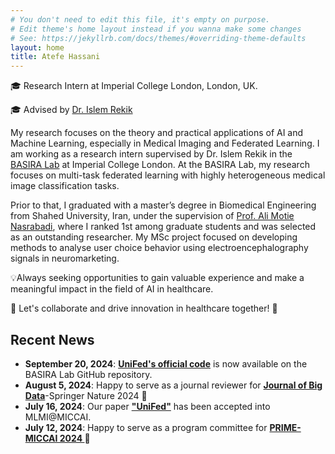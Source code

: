 ```yaml
---
# You don't need to edit this file, it's empty on purpose.
# Edit theme's home layout instead if you wanna make some changes
# See: https://jekyllrb.com/docs/themes/#overriding-theme-defaults
layout: home
title: Atefe Hassani
---
```

🎓 Research Intern at Imperial College London, London, UK.

🎓 Advised by <a href="https://scholar.google.com/citations?hl=en&user=tb6CVoAAAAAJ&view_op=list_works&sortby=pubdate" target="_blank">Dr. Islem Rekik</a>

My research focuses on the theory and practical applications of AI and Machine Learning, especially in Medical Imaging and Federated Learning. I am working as a research intern supervised by Dr. Islem Rekik in the <a href="https://basira-lab.com/" target="_blank">BASIRA Lab</a> at Imperial College London. At the BASIRA Lab, my research focuses on multi-task federated learning with highly heterogeneous medical image classification tasks.

Prior to that, I graduated with a master’s degree in Biomedical Engineering from Shahed University, Iran, under the supervision of <a href="https://scholar.google.co.uk/citations?hl=en&user=EDmSL6cAAAAJ&view_op=list_works&sortby=pubdate" target="_blank">Prof. Ali Motie Nasrabadi</a>, where I ranked 1st among graduate students and was selected as an outstanding researcher. My MSc project focused on developing methods to analyse user choice behavior using electroencephalography signals in neuromarketing.

<!--Prior to that, I was a visiting researcher in the Bio-Imaging lab at Antwerp University, from 2021 to 2022, where my research was focused on signal processing using electrophysiological recordings in the hippocampus with and without stimulation of cholinergic neurons in the medial septum in rats with the aim of providing valuable information for the development of new therapeutic strategies in Alzheimer’s Disease (AD). -->

💡Always seeking opportunities to gain valuable experience and make a meaningful impact in the field of AI in healthcare.

🌟 Let's collaborate and drive innovation in healthcare together! 🌟

## Recent News 
- <b>September 20, 2024</b>: __<a href="https://github.com/basiralab/UniFed" target="_blank"> UniFed's official code</a>__ is now available on the BASIRA Lab GitHub repository.
- <b>August 5, 2024</b>: Happy to serve as a journal reviewer for __<a href="https://journalofbigdata.springeropen.com/" target="_blank"> Journal of Big Data</a>__-Springer Nature 2024 🤗
- <b>July 16, 2024</b>: Our paper __<a href="https://scholar.google.com/citations?view_op=view_citation&hl=en&user=pq1e3SMAAAAJ&sortby=pubdate&citation_for_view=pq1e3SMAAAAJ:W7OEmFMy1HYC" target="_blank"> "UniFed"</a>__ has been accepted into MLMI@MICCAI.
- <b>July 12, 2024</b>: Happy to serve as a program committee for __<a href="https://sites.google.com/view/mlmi2024/home" target="_blank"> PRIME-MICCAI 2024 </a>__ 🤗

<!-- <a href="https://faculty.washington.edu/ajko/">Amy Ko</a> -->
<!-- <a href="#" target="_blank">url</a> -->